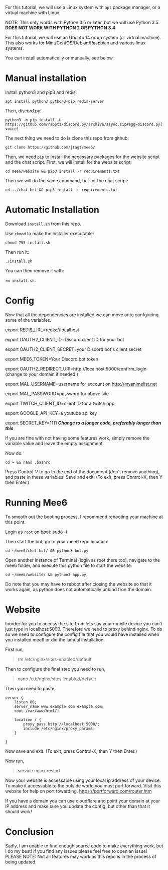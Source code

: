 

For this tutorial, we will use a Linux system with `apt` package manager, or a virtual machine with Linux.

NOTE: This only words with Python 3.5 or later, but we will use Python 3.5. **DOES NOT WORK WITH PYTHON 2 OR PYTHON 3.4**

For this tutorial, we will use an Ubuntu 14 or up system (or virtual machine).
This also works for Mint/CentOS/Debian/Raspbian and various linux systems.

You can install automatically or manually, see below.
# Manual installation

Install python3 and pip3 and redis:

`apt install python3 python3-pip redis-server`

Then, discord.py:

`python3 -m pip install -U https://github.com/rapptz/discord.py/archive/async.zip#egg=discord.py[voice]`

The next thing we need to do is clone this repo from github:

`git clone https://github.com/jtagt/mee6/`

Then, we need `pip` to install the necessary packages for the website script and the chat script. First, we will install for the website script:

`cd mee6/website && pip3 install -r requirements.txt`

Then we will do the same command, but for the chat script:

`cd ../chat-bot && pip3 install -r requirements.txt`

# Automatic Installation
Download `install.sh` from this repo.

Use `chmod` to make the installer executable:

`chmod 755 install.sh`

Then run it:

`./install.sh`

You can then remove it with:

`rm install.sh`.

# Config
Now that all the dependencies are installed we can move onto confgiuring some of the variables.

export REDIS_URL=redis://localhost

export OAUTH2_CLIENT_ID=Discord client ID for your bot

export OAUTH2_CLIENT_SECRET=your Discord bot's client secret

export MEE6_TOKEN=Your Discord bot token

export OAUTH2_REDIRECT_URI=http://localhost:5000/confirm_login (change to your domain if needed.)

export MAL_USERNAME=username for account on http://myanimelist.net

export MAL_PASSWORD=password for above site

export TWITCH_CLIENT_ID=client ID for a twitch app

export GOOGLE_API_KEY=a youtube api key

export SECRET_KEY=1111 ***Change to a longer code, preferably longer than this***

If you are fine with not having some features work, simply remove the variable value and leave the empty assignment.

Now do:

`cd ~ && nano .bashrc`

Press Control-V to go to the end of the document (don't remove anything), and paste in these variables. Save and exit.
(To exit, press Control-X, then Y then Enter.)


# Running Mee6

To smooth out the booting process, I recommend rebooting your machine at this point.

Login as `root` on boot:
sudo -i

Then start the bot, go to your mee6 repo location:

`cd ~/mee6/chat-bot/ && python3 bot.py`

Open another instance of Terminal (login as root there too), navigate to the mee6 folder, and execute this python file to start the website:

`cd ~/mee6/website/ && python3 app.py`

Do note that you may have to reboot after closing the website so that it works again, 
as python does not automatically unbind fron the domain.

# Website

Inorder for you to access the site from lets say your mobile device you can't just type in localhost:5000. Therefore we need to proxy behind nginx. To do so we need to configure the config file that you would have installed when you installed mee6 or did the lamual installation. 

First run,
>rm /etc/nginx/sites-enabled/default

Then to configure the final step you need to run,
>nano /etc/nginx/sites-enabled/default

Then you need to paste,


    server {
        listen 80;
        server_name www.example.com example.com;
        root /var/www/html/;

        location / {
            proxy_pass http://localhost:5000/;
            include /etc/nginx/proxy_params;
        }

    }

Now save and exit.
(To exit, press Control-X, then Y then Enter.)

Now run,
>service nginx restart

Now your website is accessable using your local ip address of your device.
To make it accessable to the outside world you must port forward. Visit this website for help on port fowarding.
https://portforward.com/router.htm

If you have a domain you can use cloudflare and point your domain at your IP address and make sure you update the config, but other than that it should work!

# Conclusion

Sadly, I am unable to find enough source code to make everything work, but I do my best!
If you find any issues please feel free to open an issue!
PLEASE NOTE: Not all features may work as this repo is in the process of being updated.


